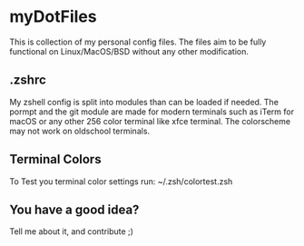 # myDotFiles
This is  collection of my personal config files. The files aim to be fully functional on Linux/MacOS/BSD without any other modification.
## .zshrc
My zshell config is split into modules than can be loaded if needed. The pormpt and the git module are made for modern terminals such as iTerm for macOS or any other 256 color terminal like xfce terminal. The colorscheme may not work on oldschool terminals.

## Terminal Colors
To Test you terminal color settings run:
~/.zsh/colortest.zsh

## You have a good idea?
Tell me about it, and contribute ;)
